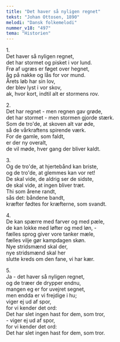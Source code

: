 ```yaml
---
title: "Det haver så nyligen regnet"
tekst: "Johan Ottosen, 1890"
melodi: "Dansk folkemelodi"
nummer_v18: "497"
tema: "Historien"
---
```


1\.\
Det haver så nyligen regnet,\
det har stormet og pisket i vor lund.\
Frø af ugræs er føget over hegnet,\
åg på nakke og lås for vor mund.\
Årets løb har sin lov,\
der blev lyst i vor skov,\
ak, hvor kort, indtil alt er stormens rov.

2\.\
Det har regnet - men regnen gav grøde,\
det har stormet - men stormen gjorde stærk.\
Som de tro'de, at skoven alt var øde,\
så de vårkraftens spirende værk.\
For de gamle, som faldt,\
er der ny overalt,\
de vil møde, hver gang der bliver kaldt.

3\.\
Og de tro'de, at hjertebånd kan briste,\
og de tro'de, at glemmes kan vor ret!\
De skal vide, de aldrig ser de sidste,\
de skal vide, at ingen bliver træt.\
Thi som årene randt,\
sås det: båndene bandt,\
kræfter fødtes for kræfterne, som svandt.

4\.\
De kan spærre med farver og med pæle,\
de kan lokke med løfter og med løn, -\
fælles sprog giver vore tanker mæle,\
fælles vilje gør kampdagen skøn.\
Nye stridsmænd skal der,\
nye stridsmænd skal her\
slutte kreds om den fane, vi har kær.

5\.\
Ja - det haver så nyligen regnet,\
og de træer de drypper endnu,\
mangen eg er for uvejret segnet,\
men endda er vi frejdige i hu;\
viger ej ud af spor,\
for vi kender det ord:\
Det har slet ingen hast for dem, som tror,\
\- viger ej ud af spor,\
for vi kender det ord:\
Det har slet ingen hast for dem, som tror.